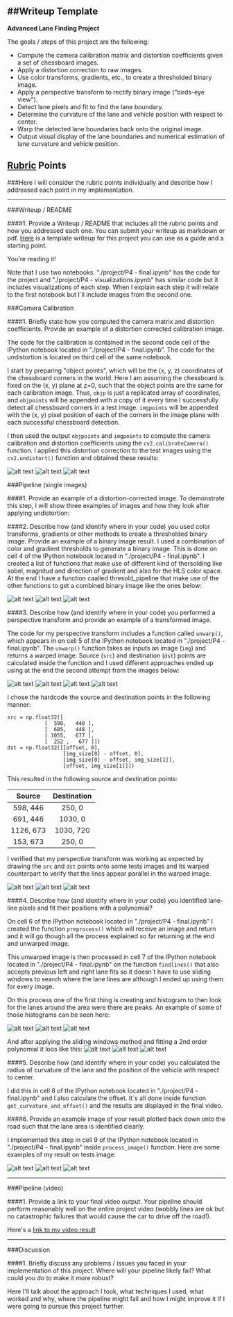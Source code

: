 ##Writeup Template
---

**Advanced Lane Finding Project**

The goals / steps of this project are the following:

* Compute the camera calibration matrix and distortion coefficients given a set of chessboard images.
* Apply a distortion correction to raw images.
* Use color transforms, gradients, etc., to create a thresholded binary image.
* Apply a perspective transform to rectify binary image ("birds-eye view").
* Detect lane pixels and fit to find the lane boundary.
* Determine the curvature of the lane and vehicle position with respect to center.
* Warp the detected lane boundaries back onto the original image.
* Output visual display of the lane boundaries and numerical estimation of lane curvature and vehicle position.

[//]: # (Image References)

[image1]: img/cal.png "Calibration 1"
[image2]: img/und1.png "Undistortion 1"
[image3]: img/und2.png "Undistortion 2"
[image4]: img/und3.png "Undistortion 3"
[image5]: img/thre1.png "Thresolds 1"
[image6]: img/thre2.png "Thresolds 2"
[image7]: img/thre3.png "Thresolds 3"
[image8]: img/warp.png "Warped image attempt 2"
[image9]: img/warp1.png "Warped 1"
[image10]: img/warp2.png "Warped 2"
[image11]: img/warp3.png "Warped 3"
[image12]: img/hist1.png "Histogram 1"
[image13]: img/hist2.png "Histogram 2"
[image14]: img/hist3.png "Histogram 3"
[image15]: img/lane1.png "Lane finding 1"
[image16]: img/lane2.png "Lane finding 2"
[image17]: img/lane3.png "Lane finding 3"
[image18]: img/lanes1.png "Lanes in image 1"
[image19]: img/lanes2.png "Lanes in image 2"
[image20]: img/lanes3.png "Lanes in image 3"
[video1]: video/project_video_out.mp4 "Video"
[image21]: img/cal2.png "Calibration 2"
[image22]: img/cal3.png "Calibration 3"
[image23]: img/warped1.png "Warped image attempt 1"
[image24]: img/warped3.png "Warped image attempt 3"
[image25]: img/warped4.png "Warped image attempt 4"

## [Rubric](https://review.udacity.com/#!/rubrics/571/view) Points
###Here I will consider the rubric points individually and describe how I addressed each point in my implementation.  

---
###Writeup / README

####1. Provide a Writeup / README that includes all the rubric points and how you addressed each one.  You can submit your writeup as markdown or pdf.  [Here](https://github.com/JosuVicente/CarND-Advanced-Lane-Lines/edit/master/writeup_template.md) is a template writeup for this project you can use as a guide and a starting point.  

You're reading it!

Note that I use two notebooks. "./project/P4 - final.ipynb" has the code for the project and "./project/P4 - visualizations.ipynb" has similar code but it includes visualizations of each step. When I explain each step it will relate to the first notebook but I´ll include images from the second one.

###Camera Calibration

####1. Briefly state how you computed the camera matrix and distortion coefficients. Provide an example of a distortion corrected calibration image.

The code for the calibration is contained in the second code cell of the IPython notebook located in "./project/P4 - final.ipynb". The code for the undistortion is located on third cell of the same notebook.

I start by preparing "object points", which will be the (x, y, z) coordinates of the chessboard corners in the world. Here I am assuming the chessboard is fixed on the (x, y) plane at z=0, such that the object points are the same for each calibration image.  Thus, `objp` is just a replicated array of coordinates, and `objpoints` will be appended with a copy of it every time I successfully detect all chessboard corners in a test image.  `imgpoints` will be appended with the (x, y) pixel position of each of the corners in the image plane with each successful chessboard detection.  

I then used the output `objpoints` and `imgpoints` to compute the camera calibration and distortion coefficients using the `cv2.calibrateCamera()` function.  I applied this distortion correction to the test images using the `cv2.undistort()` function and obtained these results: 

![alt text][image1]
![alt text][image21]
![alt text][image22]

###Pipeline (single images)

####1. Provide an example of a distortion-corrected image.
To demonstrate this step, I will show three examples of images and how they look after applying undistortion:

####2. Describe how (and identify where in your code) you used color transforms, gradients or other methods to create a thresholded binary image.  Provide an example of a binary image result.
I used a combination of color and gradient thresholds to generate a binary image. This is done on cell 4 of the IPython notebook located in "./project/P4 - final.ipynb". I created a list of functions that make use of different kind of thersolding like sobel, magnitud and direction of gradient and also for the HLS color space. At the end I have a function caalled thresold_pipeline that make use of the other functions to get a combined binary image like the ones below:

![alt text][image5]
![alt text][image6]
![alt text][image7]

####3. Describe how (and identify where in your code) you performed a perspective transform and provide an example of a transformed image.

The code for my perspective transform includes a function called `unwarp()`, which appears in on cell 5 of the IPython notebook located in "./project/P4 - final.ipynb".  The `unwarp()` function takes as inputs an image (`img`) and returns a warped image. Source (`src`) and destination (`dst`) points are calculated inside the function and I used different approaches ended up using at the end the second attempt from the images below:

![alt text][image23]
![alt text][image8]
![alt text][image24]
![alt text][image25]

I chose the hardcode the source and destination points in the following manner:
```
src = np.float32([
            [  598,   448 ],
            [  685,   448 ],
            [ 1055,   677 ],
            [  252 ,   677 ]])
dst = np.float32([[offset, 0], 
                  [img_size[0] - offset, 0], 
                  [img_size[0] - offset, img_size[1]], 
                  [offset, img_size[1]]])

```
This resulted in the following source and destination points:

| Source        | Destination   | 
|:-------------:|:-------------:| 
| 598, 446      | 250, 0        | 
| 691, 446      | 1030, 0      |
| 1126, 673     | 1030, 720      |
| 153, 673      | 250, 0        |

I verified that my perspective transform was working as expected by drawing the `src` and `dst` points onto some tests images and its warped counterpart to verify that the lines appear parallel in the warped image.

![alt text][image9]
![alt text][image10]
![alt text][image11]

####4. Describe how (and identify where in your code) you identified lane-line pixels and fit their positions with a polynomial?

On cell 6 of the IPython notebook located in "./project/P4 - final.ipynb" I created the function `preprocess()` which will receive an image and return and it will go though all the process explained so far returning at the end and unwarped image.

This unwarped image is then processed in cell 7 of the IPython notebook located in "./project/P4 - final.ipynb" on the function `findlines()` that also accepts previous left and right lane fits so it doesn´t have to use sliding windows to search where the lane lines are although I ended up using them for every image.

On this process one of the first thing is creating and histogram to then look for the lanes around the area were there are peaks. An example of some of those histograms can be seen here:

![alt text][image12]
![alt text][image13]
![alt text][image14]

And after applying the sliding windows method and fitting a 2nd order polynomial it loos like this:
![alt text][image15]
![alt text][image16]
![alt text][image17]

####5. Describe how (and identify where in your code) you calculated the radius of curvature of the lane and the position of the vehicle with respect to center.

I did this in cell 8 of the IPython notebook located in "./project/P4 - final.ipynb" and I also calculate the offset. It´s all done inside function `get_curvature_and_offset()` and the results are displayed in the final video.

####6. Provide an example image of your result plotted back down onto the road such that the lane area is identified clearly.

I implemented this step in cell 9 of the IPython notebook located in "./project/P4 - final.ipynb" inside `process_image()` function. Here are some examples of my result on tests image:

![alt text][image18]
![alt text][image19]
![alt text][image20]

---

###Pipeline (video)

####1. Provide a link to your final video output.  Your pipeline should perform reasonably well on the entire project video (wobbly lines are ok but no catastrophic failures that would cause the car to drive off the road!).

Here's a [link to my video result](video/project_video.mp4)

---

###Discussion

####1. Briefly discuss any problems / issues you faced in your implementation of this project.  Where will your pipeline likely fail?  What could you do to make it more robust?

Here I'll talk about the approach I took, what techniques I used, what worked and why, where the pipeline might fail and how I might improve it if I were going to pursue this project further.  

